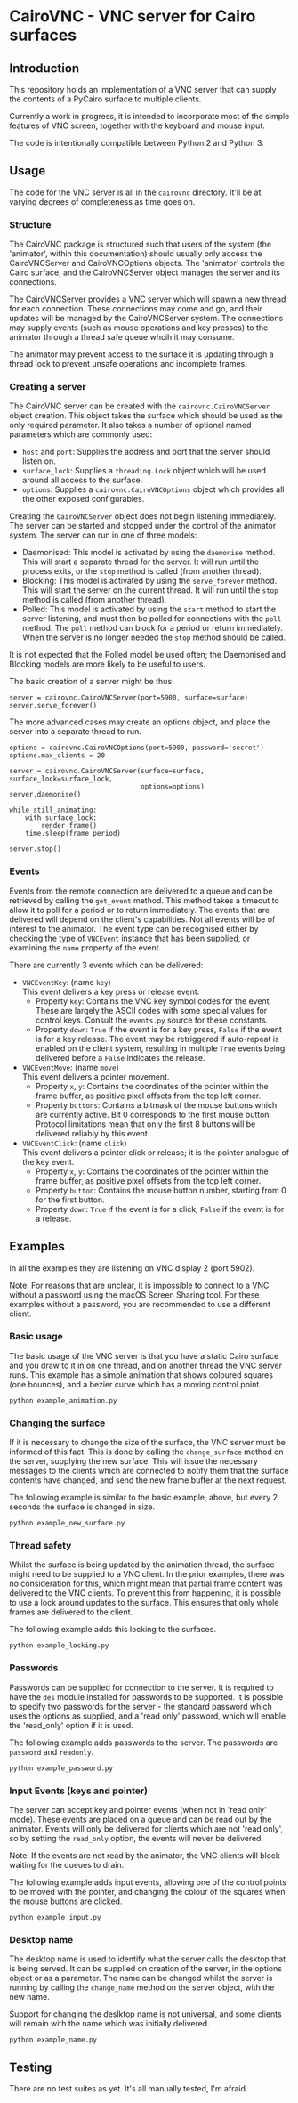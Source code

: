 # CairoVNC - VNC server for Cairo surfaces

## Introduction

This repository holds an implementation of a VNC server that can supply the contents of a
PyCairo surface to multiple clients.

Currently a work in progress, it is intended to incorporate most of the simple features of
VNC screen, together with the keyboard and mouse input.

The code is intentionally compatible between Python 2 and Python 3.

## Usage

The code for the VNC server is all in the `cairovnc` directory. It'll be at varying degrees
of completeness as time goes on.

### Structure

The CairoVNC package is structured such that users of the system (the 'animator', within this
documentation) should usually only access the CairoVNCServer and CairoVNCOptions objects.
The 'animator' controls the Cairo surface, and the CairoVNCServer object manages the server
and its connections.

The CairoVNCServer provides a VNC server which will spawn a new thread for each connection.
These connections may come and go, and their updates will be managed by the CairoVNCServer
system. The connections may supply events (such as mouse operations and key presses) to
the animator through a thread safe queue whcih it may consume.

The animator may prevent access to the surface it is updating through a thread lock to prevent
unsafe operations and incomplete frames.

### Creating a server

The CairoVNC server can be created with the `cairovnc.CairoVNCServer` object creation. This
object takes the surface which should be used as the only required parameter. It also
takes a number of optional named parameters which are commonly used:

* `host` and `port`: Supplies the address and port that the server should listen on.
* `surface_lock`: Supplies a `threading.Lock` object which will be used around all access to the surface.
* `options`: Supplies a `cairovnc.CairoVNCOptions` object which provides all the other exposed configurables.

Creating the `CairoVNCServer` object does not begin listening immediately. The server can be
started and stopped under the control of the animator system. The server can run in one of three
models:

* Daemonised: This model is activated by using the `daemonise` method. This will start a separate thread for the server. It will run until the process exits, or the `stop` method is called (from another thread).
* Blocking: This model is activated by using the `serve_forever` method. This will start the server on the current thread. It will run until the `stop` method is called (from another thread).
* Polled: This model is activated by using the `start` method to start the server listening, and must then be polled for connections with the `poll` method. The `poll` method can block for a period or return immediately. When the server is no longer needed the `stop` method should be called.

It is not expected that the Polled model be used often; the Daemonised and Blocking models are more likely to be useful to users.

The basic creation of a server might be thus:

```
server = cairovnc.CairoVNCServer(port=5900, surface=surface)
server.serve_forever()
```

The more advanced cases may create an options object, and place the server into a separate thread
to run.

```
options = cairovnc.CairoVNCOptions(port=5900, password='secret')
options.max_clients = 20

server = cairovnc.CairoVNCServer(surface=surface, surface_lock=surface_lock,
                                 options=options)
server.daemonise()

while still_animating:
    with surface_lock:
        render_frame()
    time.sleep(frame_period)

server.stop()
```

### Events

Events from the remote connection are delivered to a queue and can be retrieved by calling the
`get_event` method. This method takes a timeout to allow it to poll for a period or to return
immediately. The events that are delivered will depend on the client's capabilities. Not all events will be of interest to the animator. The event type can be recognised either by checking
the type of `VNCEvent` instance that has been supplied, or examining the `name` property of the event.

There are currently 3 events which can be delivered:

* `VNCEventKey`: (name `key`) \
This event delivers a key press or release event.
    * Property `key`: Contains the VNC key symbol codes for the event. These are largely the ASCII codes with some special values for control keys. Consult the `events.py` source for these constants.
    * Property `down`: `True` if the event is for a key press, `False` if the event is for a key release. The event may be retriggered if auto-repeat is enabled on the client system, resulting in multiple `True` events being delivered before a `False` indicates the release.
* `VNCEventMove`: (name `move`) \
This event delivers a pointer movement.
    * Property `x`, `y`: Contains the coordinates of the pointer within the frame buffer, as positive pixel offsets from the top left corner.
    * Property `buttons`: Contains a bitmask of the mouse buttons which are currently active. Bit 0 corresponds to the first mouse button. Protocol limitations mean that only the first 8 buttons will be delivered reliably by this event.
* `VNCEventClick`: (name `click`) \
This event delivers a pointer click or release; it is the pointer analogue of the key event.
    * Property `x`, `y`: Contains the coordinates of the pointer within the frame buffer, as positive pixel offsets from the top left corner.
    * Property `button`: Contains the mouse button number, starting from 0 for the first button.
    * Property `down`: `True` if the event is for a click, `False` if the event is for a release.

## Examples

In all the examples they are listening on VNC display 2 (port 5902).

Note: For reasons that are unclear, it is impossible to connect to a VNC without a password
using the macOS Screen Sharing tool. For these examples without a password, you are
recommended to use a different client.

### Basic usage

The basic usage of the VNC server is that you have a static Cairo surface and you draw to
it in on one thread, and on another thread the VNC server runs. This example has a simple
animation that shows coloured squares (one bounces), and a bezier curve which has a moving
control point.

    python example_animation.py

### Changing the surface

If it is necessary to change the size of the surface, the VNC server must be informed of
this fact. This is done by calling the `change_surface` method on the server, supplying
the new surface. This will issue the necessary messages to the clients which are connected
to notify them that the surface contents have changed, and send the new frame buffer at
the next request.

The following example is similar to the basic example, above, but every 2 seconds the
surface is changed in size.

    python example_new_surface.py

### Thread safety

Whilst the surface is being updated by the animation thread, the surface might need to
be supplied to a VNC client. In the prior examples, there was no consideration for this,
which might mean that partial frame content was delivered to the VNC clients. To prevent
this from happening, it is possible to use a lock around updates to the surface. This
ensures that only whole frames are delivered to the client.

The following example adds this locking to the surfaces.

    python example_locking.py

### Passwords

Passwords can be supplied for connection to the server. It is required to have the `des`
module installed for passwords to be supported. It is possible to specify two passwords
for the server - the standard password which uses the options as supplied, and a
'read only' password, which will enable the 'read_only' option if it is used.

The following example adds passwords to the server. The passwords are `password` and
`readonly`.

    python example_password.py

### Input Events (keys and pointer)

The server can accept key and pointer events (when not in 'read only' mode). These
events are placed on a queue and can be read out by the animator. Events will only
be delivered for clients which are not 'read only', so by setting the `read_only`
option, the events will never be delivered.

Note: If the events are not read by the animator, the VNC clients will block
      waiting for the queues to drain.

The following example adds input events, allowing one of the control points to
be moved with the pointer, and changing the colour of the squares when the mouse
buttons are clicked.

    python example_input.py

### Desktop name

The desktop name is used to identify what the server calls the desktop that is being
served. It can be supplied on creation of the server, in the options object or as
a parameter. The name can be changed whilst the server is running by calling the
`change_name` method on the server object, with the new name.

Support for changing the deslktop name is not universal, and some clients will
remain with the name which was initially delivered.

    python example_name.py

## Testing

There are no test suites as yet. It's all manually tested, I'm afraid.
